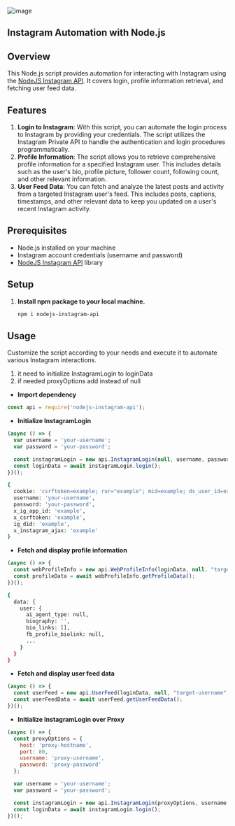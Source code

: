﻿﻿![image](https://github.com/ylmazmehmet60/nodejs-instagram-api/assets/35243461/d43428ad-e3c3-4e97-8f5c-36774ef8aa9c)

## Instagram Automation with Node.js

## Overview

This Node.js script provides automation for interacting with Instagram using the [NodeJS Instagram API](https://github.com/ylmazmehmet60/nodejs-instagram-api). It covers login, profile information retrieval, and fetching user feed data.

## Features

1. **Login to Instagram**: With this script, you can automate the login process to Instagram by providing your credentials. The script utilizes the Instagram Private API to handle the authentication and login procedures programmatically.
2. **Profile Information**: The script allows you to retrieve comprehensive profile information for a specified Instagram user. This includes details such as the user's bio, profile picture, follower count, following count, and other relevant information.
3. **User Feed Data**: You can fetch and analyze the latest posts and activity from a targeted Instagram user's feed. This includes posts, captions, timestamps, and other relevant data to keep you updated on a user's recent Instagram activity.

## Prerequisites

- Node.js installed on your machine
- Instagram account credentials (username and password)
- [NodeJS Instagram API](https://github.com/ylmazmehmet60/nodejs-instagram-api) library

## Setup

1. **Install npm package to your local machine.**

    ```bash
    npm i nodejs-instagram-api
    ```

## Usage

Customize the script according to your needs and execute it to automate various Instagram interactions.

1. it need to initialize InstagramLogin to loginData
2. if needed proxyOptions add instead of null 

- **Import dependency**
```javascript
const api = require('nodejs-instagram-api');
```

- **Initialize InstagramLogin**
```javascript
(async () => {
  var username = 'your-username';
  var password = 'your-password';

  const instagramLogin = new api.InstagramLogin(null, username, password);
  const loginData = await instagramLogin.login();
})();
```
```bash
{
  cookie: 'csrftoken=example; rur="example"; mid=example; ds_user_id=example; sessionid=example',
  username: 'your-username',
  password: 'your-password',
  x_ig_app_id: 'example',
  x_csrftoken: 'example',
  ig_did: 'example',
  x_instagram_ajax: 'example'
}
```

- **Fetch and display profile information**
```javascript
(async () => {
  const webProfileInfo = new api.WebProfileInfo(loginData, null, "target-username");
  const profileData = await webProfileInfo.getProfileData();
})();
```
```bash
{
  data: {
    user: {
      ai_agent_type: null,
      biography: '',
      bio_links: [],
      fb_profile_biolink: null,
      ...
    }
  }
}  
```

- **Fetch and display user feed data**
```javascript
(async () => {
  const userFeed = new api.UserFeed(loginData, null, "target-username");
  const userFeedData = await userFeed.getUserFeedData();
})();
```

- **Initialize InstagramLogin over Proxy**
```javascript
(async () => {
  const proxyOptions = {
    host: 'proxy-hostname',
    port: 80,
    username: 'proxy-username',
    password: 'proxy-password'
  };

  var username = 'your-username';
  var password = 'your-password';

  const instagramLogin = new api.InstagramLogin(proxyOptions, username, password);
  const loginData = await instagramLogin.login();
})();
```

